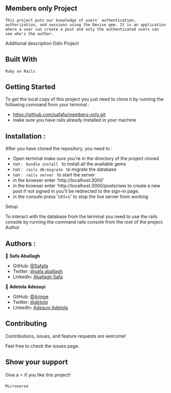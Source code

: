 ## Members only Project

    This project puts our knowledge of users' authentication, authorization, and sessions using the Devise gem. It is an application where a user can create a post and only the authenticated users can see who's the author.

Additional description Odin Project

## Built With

    Ruby on Rails

## Getting Started

To get the local copy of this project you just need to clone it by running the following command from your terminal :
- https://github.com/safafa/members-only.git
- make sure you have rails already installed in your machine

## Installation :

After you have cloned the repository, you need to :
- Open terminal make sure you're in the directory of the project cloned
- run : <code> bundle install </code> to install all the available gems 
- run : <code> rails db:migrate </code> to migrate the database
- run : <code> rails server </code> to start the server
- in the browser enter 'http://localhost:3000' 
- in the browser enter 'http://localhost:3000/posts/new to create a new post if not signed in you'll be redirected to the sign-in page.
- in the console press 'ctrl+c' to stop the live server from working

Setup

To interact with the database from the terminal you need to use the rails console by running the command rails console from the root of the project.
Author

## Authors :
 👤 **Safa Aballagh**

- GitHub: [@Safafa](https://github.com/safafa)
- Twitter: [@safa aballagh](https://twitter.com/Aballagh_S)
- LinkedIn: [Aballagh Safa](https://www.linkedin.com/in/aballaghsafa/)

👤 **Adetola Adesuyi**

- GitHub: [@Arinpe](https://github.com/Arinpe)
- Twitter: [@_detola_](https://twitter.com/search?q=%40_detola_&src=typed_query)
- LinkedIn: [Adesuyi Adetola](https://www.linkedin.com/in/aadetola/)


## Contributing

Contributions, issues, and feature requests are welcome!

Feel free to check the issues page.

## Show your support

Give a ⭐️ if you like this project!

    Microverse
